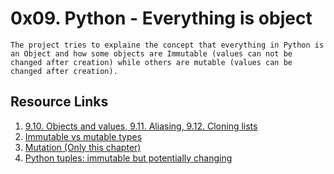 # 0x09. Python - Everything is object

	The project tries to explaine the concept that everything in Python is an Object and how some objects are Immutable (values can not be changed after creation) while others are mutable (values can be changed after creation).

## Resource Links

1. [9.10. Objects and values, 9.11. Aliasing, 9.12. Cloning lists](http://www.openbookproject.net/thinkcs/python/english2e/ch09.html#objects-and-values)
2. [Immutable vs mutable types](https://stackoverflow.com/questions/8056130/immutable-vs-mutable-types)
3. [Mutation (Only this chapter)](http://composingprograms.com/pages/24-mutable-data.html#sequence-objects)
4. [Python tuples: immutable but potentially changing](http://radar.oreilly.com/2014/10/python-tuples-immutable-but-potentially-changing.html)

